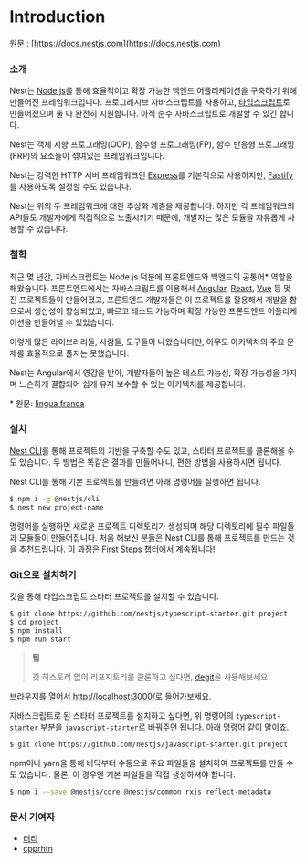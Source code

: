# Introduction

원문 : [https://docs.nestjs.com](https://docs.nestjs.com)

### 소개

Nest는 [Node.js](https://nodejs.org/en/)를 통해 효율적이고 확장 가능한 백엔드 어플리케이션을 구축하기 위해 만들어진 프레임워크입니다. 프로그레시브 자바스크립트를 사용하고, [타입스크립트](https://www.typescriptlang.org/)로 만들어졌으며 둘 다 완전히 지원합니다. 아직 순수 자바스크립트로 개발할 수 있긴 합니다.

Nest는 객체 지향 프로그래밍(OOP), 함수형 프로그래밍(FP), 함수 반응형 프로그래밍(FRP)의 요소들이 섞여있는 프레임워크입니다.

Nest는 강력한 HTTP 서버 프레임워크인 [Express](https://expressjs.com/)를 기본적으로 사용하지만, [Fastify](https://github.com/fastify/fastify)를 사용하도록 설정할 수도 있습니다.

Nest는 위의 두 프레임워크에 대한 추상화 계층을 제공합니다. 하지만 각 프레임워크의 API들도 개발자에게 직접적으로 노출시키기 때문에, 개발자는 많은 모듈을 자유롭게 사용할 수 있습니다.

### 철학

최근 몇 년간, 자바스크립트는 Node.js 덕분에 프론트엔드와 백엔드의 공통어\* 역할을 해왔습니다. 프론트엔드에서는 자바스크립트를 이용해서 [Angular](https://angular.io/), [React](https://github.com/facebook/react), [Vue](https://github.com/vuejs/vue) 등 멋진 프로젝트들이 만들어졌고, 프론트엔드 개발자들은 이 프로젝트를 활용해서 개발을 함으로써 생산성이 향상되었고, 빠르고 테스트 가능하며 확장 가능한 프론트엔드 어플리케이션을 만들어낼 수 있었습니다.

이렇게 많은 라이브러리들, 사람들, 도구들이 나왔습니다만, 아무도 아키텍처의 주요 문제를 효율적으로 풀지는 못했습니다.

Nest는 Angular에서 영감을 받아, 개발자들이 높은 테스트 가능성, 확장 가능성을 가지며 느슨하게 결합되어 쉽게 유지 보수할 수 있는 아키텍처를 제공합니다.

\* 원문: [lingua franca](https://en.wikipedia.org/wiki/Lingua_franca)

### 설치

[Nest CLI](https://docs.nestjs.com/cli/overview)를 통해 프로젝트의 기반을 구축할 수도 있고, 스타터 프로젝트를 클론해올 수도 있습니다. 두 방법은 똑같은 결과를 만들어내니, 편한 방법을 사용하시면 됩니다.

Nest CLI를 통해 기본 프로젝트를 만들려면 아래 명령어를 실행하면 됩니다.

```sh
$ npm i -g @nestjs/cli
$ nest new project-name
```

명령어를 실행하면 새로운 프로젝트 디렉토리가 생성되며 해당 디렉토리에 필수 파일들과 모듈들이 만들어집니다. 처음 해보신 분들은 Nest CLI를 통해 프로젝트를 만드는 것을 추천드립니다. 이 과정은 [First Steps](/overview/first-steps) 챕터에서 계속됩니다!

### Git으로 설치하기

깃을 통해 타입스크립트 스타터 프로젝트를 설치할 수 있습니다.

```sh
$ git clone https://github.com/nestjs/typescript-starter.git project
$ cd project
$ npm install
$ npm run start
```

> **팁**
> 
> 깃 히스토리 없이 리포지토리를 클론하고 싶다면, [degit](https://github.com/Rich-Harris/degit)을 사용해보세요!

브라우저를 열어서 [http://localhost:3000/](http://localhost:3000/)로 들어가보세요.

자바스크립트로 된 스타터 프로젝트를 설치하고 싶다면, 위 명령어의 `typescript-starter` 부분을 `javascript-starter`로 바꿔주면 됩니다. 아래 명령어 같이 말이죠.

```sh
$ git clone https://github.com/nestjs/javascript-starter.git project
```

npm이나 yarn을 통해 바닥부터 수동으로 주요 파일들을 설치하여 프로젝트를 만들 수도 있습니다. 물론, 이 경우엔 기본 파일들을 직접 생성하셔야 합니다.

```sh
$ npm i --save @nestjs/core @nestjs/common rxjs reflect-metadata
```

### 문서 기여자

- [러리](https://github.com/Coalery)
- [cpprhtn](https://github.com/cpprhtn)
